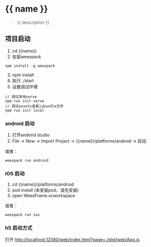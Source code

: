 # {{ name }}

> {{ description }}


## 项目启动

1. cd {{name}}
2. 安装weexpack

```
npm install -g weexpack
```

3. npm install
4. 执行 ./start
5. 设置调试环境

```
// 调试本地serve
npm run init serve
// 调试assets或者jsbundle文件
npm run init local
```

### android 启动

1. 打开andorid studio
2. File -> New -> Import Project -> {{name}}/platforms/android -> 启动

或者：

```
weexpack run android
```

### iOS 启动

1. cd {{name}}/platforms/android
2. pod install (未安装pod，请先安装)
3. open WeexFrame.xcworkspace

或者：

```
weexpack run ios
```

### h5 启动方式

 打开 [http://localhost:12580/web/index.html?page=./dist/web/App.js](http://localhost:12580/web/index.html?page=./dist/web/App.js)
